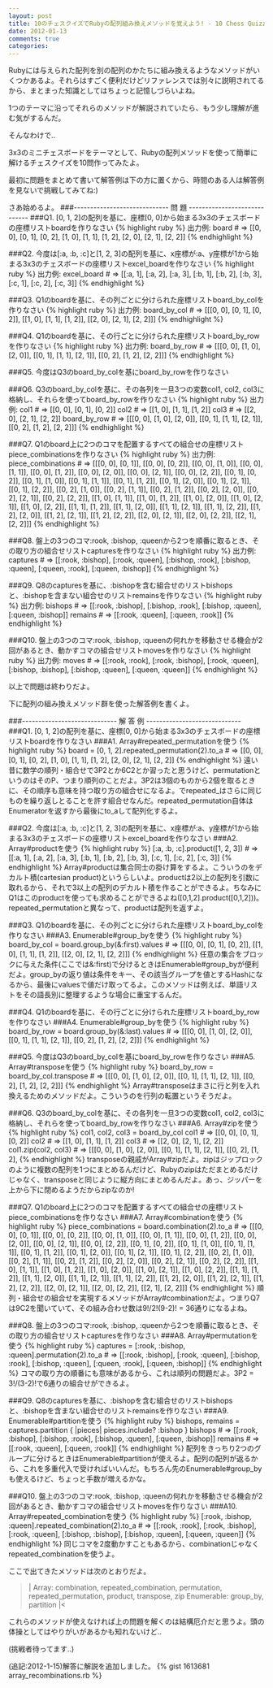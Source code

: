 ```yaml
---
layout: post
title: 10のチェスクイズでRubyの配列組み換えメソッドを覚えよう! - 10 Chess Quizzes to know Recombination Methods of Ruby Array
date: 2012-01-13
comments: true
categories:
---
```


Rubyには与えられた配列を別の配列のかたちに組み換えるようなメソッドがいくつかあるよ。それらはすごく便利だけどリファレンスでは別々に説明されてるから、まとまった知識としてはちょっと記憶しづらいよね。

1つのテーマに沿ってそれらのメソッドが解説されていたら、もう少し理解が進む気がするんだ。

そんなわけで..

3x3のミニチェスボードをテーマとして、Rubyの配列メソッドを使って簡単に解けるチェスクイズを10問作ってみたよ。

最初に問題をまとめて書いて解答例は下の方に置くから、時間のある人は解答例を見ないで挑戦してみてね:)

さあ始めるよ。
###----------------------------- 問   題 -----------------------------
###Q1. [0, 1, 2]の配列を基に、座標[0, 0]から始まる3x3のチェスボードの座標リストboardを作りなさい
{% highlight ruby %}
出力例: board # => [[0, 0], [0, 1], [0, 2], [1, 0], [1, 1], [1, 2], [2, 0], [2, 1], [2, 2]]
{% endhighlight %}

###Q2. 今度は[:a, :b, :c]と[1, 2, 3]の配列を基に、x座標が:a、y座標が1から始まる3x3のチェスボードの座標リストexcel_boardを作りなさい
{% highlight ruby %}
出力例: excel_board # => [[:a, 1], [:a, 2], [:a, 3], [:b, 1], [:b, 2], [:b, 3], [:c, 1], [:c, 2], [:c, 3]]
{% endhighlight %}

###Q3. Q1のboardを基に、その列ごとに分けられた座標リストboard_by_colを作りなさい
{% highlight ruby %}
出力例: board_by_col # => [[[0, 0], [0, 1], [0, 2]], [[1, 0], [1, 1], [1, 2]], [[2, 0], [2, 1], [2, 2]]]
{% endhighlight %}

###Q4. Q1のboardを基に、その行ごとに分けられた座標リストboard_by_rowを作りなさい
{% highlight ruby %}
出力例: board_by_row # => [[[0, 0], [1, 0], [2, 0]], [[0, 1], [1, 1], [2, 1]], [[0, 2], [1, 2], [2, 2]]]
{% endhighlight %}

###Q5. 今度はQ3のboard_by_colを基にboard_by_rowを作りなさい

###Q6. Q3のboard_by_colを基に、その各列を一旦3つの変数col1, col2, col3に格納し、それらを使ってboard_by_rowを作りなさい
{% highlight ruby %}
出力例: 
col1 # => [[0, 0], [0, 1], [0, 2]]
col2 # => [[1, 0], [1, 1], [1, 2]]
col3 # => [[2, 0], [2, 1], [2, 2]]
board_by_row # => [[[0, 0], [1, 0], [2, 0]], [[0, 1], [1, 1], [2, 1]], [[0, 2], [1, 2], [2, 2]]]
{% endhighlight %}

###Q7. Q1のboard上に2つのコマを配置するすべての組合せの座標リストpiece_combinationsを作りなさい
{% highlight ruby %}
出力例: piece_combinations # => [[[0, 0], [0, 1]], [[0, 0], [0, 2]], [[0, 0], [1, 0]], [[0, 0], [1, 1]], [[0, 0], [1, 2]], [[0, 0], [2, 0]], [[0, 0], [2, 1]], [[0, 0], [2, 2]], [[0, 1], [0, 2]], [[0, 1], [1, 0]], [[0, 1], [1, 1]], [[0, 1], [1, 2]], [[0, 1], [2, 0]], [[0, 1], [2, 1]], [[0, 1], [2, 2]], [[0, 2], [1, 0]], [[0, 2], [1, 1]], [[0, 2], [1, 2]], [[0, 2], [2, 0]], [[0, 2], [2, 1]], [[0, 2], [2, 2]], [[1, 0], [1, 1]], [[1, 0], [1, 2]], [[1, 0], [2, 0]], [[1, 0], [2, 1]], [[1, 0], [2, 2]], [[1, 1], [1, 2]], [[1, 1], [2, 0]], [[1, 1], [2, 1]], [[1, 1], [2, 2]], [[1, 2], [2, 0]], [[1, 2], [2, 1]], [[1, 2], [2, 2]], [[2, 0], [2, 1]], [[2, 0], [2, 2]], [[2, 1], [2, 2]]]
{% endhighlight %}

###Q8. 盤上の3つのコマ:rook, :bishop, :queenから2つを順番に取るとき、その取り方の組合せリストcapturesを作りなさい
{% highlight ruby %}
出力例: captures # => [[:rook, :bishop], [:rook, :queen], [:bishop, :rook], [:bishop, :queen], [:queen, :rook], [:queen, :bishop]]
{% endhighlight %}

###Q9. Q8のcapturesを基に、:bishopを含む組合せのリストbishopsと、:bishopを含まない組合せのリストremainsを作りなさい
{% highlight ruby %}
出力例:
bishops # => [[:rook, :bishop], [:bishop, :rook], [:bishop, :queen], [:queen, :bishop]]
remains # => [[:rook, :queen], [:queen, :rook]]
{% endhighlight %}

###Q10. 盤上の3つのコマ:rook, :bishop, :queenの何れかを移動させる機会が2回があるとき、動かすコマの組合せリストmovesを作りなさい
{% highlight ruby %}
出力例: moves # => [[:rook, :rook], [:rook, :bishop], [:rook, :queen], [:bishop, :bishop], [:bishop, :queen], [:queen, :queen]]
{% endhighlight %}

以上で問題は終わりだよ。

下に配列の組み換えメソッド群を使った解答例を書くよ。





###----------------------------- 解 答 例 -----------------------------
###Q1. [0, 1, 2]の配列を基に、座標[0, 0]から始まる3x3のチェスボードの座標リストboardを作りなさい
###A1. Array#repeated_permutationを使う
{% highlight ruby %}
  board = [0, 1, 2].repeated_permutation(2).to_a # => [[0, 0], [0, 1], [0, 2], [1, 0], [1, 1], [1, 2], [2, 0], [2, 1], [2, 2]]
{% endhighlight %}
遠い昔に数学の順列・組合せで3P2とか6C2とか習ったと思うけど、permutationというのはそのP、つまり順列のことだよ。3P2は3個のものから2個を取るときに、その順序も意味を持つ取り方の組合せになるよ。でrepeated_はさらに同じものを繰り返しとることを許す組合せなんだ。repeated_permutation自体はEnumeratorを返すから最後にto_aして配列化するよ。

###Q2. 今度は[:a, :b, :c]と[1, 2, 3]の配列を基に、x座標が:a、y座標が1から始まる3x3のチェスボードの座標リストexcel_boardを作りなさい
###A2. Array#productを使う
{% highlight ruby %}
  [:a, :b, :c].product([1, 2, 3]) # => [[:a, 1], [:a, 2], [:a, 3], [:b, 1], [:b, 2], [:b, 3], [:c, 1], [:c, 2], [:c, 3]]
{% endhighlight %}
Array#productは集合同士の掛け算をするよ。こういうのをデカルト積(cartesian product)というらしいよ。productは2以上の配列を引数に取れるから、それで3以上の配列のデカルト積を作ることができるよ。ちなみにQ1はこのproductを使っても求めることができるよね([0,1,2].product([0,1,2]))。repeated_permutationと異なって、productは配列を返すよ。

###Q3. Q1のboardを基に、その列ごとに分けられた座標リストboard_by_colを作りなさい
###A3. Enumerable#group_byを使う
{% highlight ruby %}
  board_by_col = board.group_by(&:first).values # => [[[0, 0], [0, 1], [0, 2]], [[1, 0], [1, 1], [1, 2]], [[2, 0], [2, 1], [2, 2]]]
{% endhighlight %}
任意の集合をブロックに与えた条件(ここでは&:first)で分けるときはEnumerable#group_byが便利だよ。group_byの返り値は条件をキー、その該当グループを値とするHashになるから、最後にvaluesで値だけ取ってるよ。このメソッドは例えば、単語リストをその語長別に整理するような場合に重宝するんだ。

###Q4. Q1のboardを基に、その行ごとに分けられた座標リストboard_by_rowを作りなさい
###A4. Enumerable#group_byを使う
{% highlight ruby %}
  board_by_row = board.group_by(&:last).values # => [[[0, 0], [1, 0], [2, 0]], [[0, 1], [1, 1], [2, 1]], [[0, 2], [1, 2], [2, 2]]]
{% endhighlight %}

###Q5. 今度はQ3のboard_by_colを基にboard_by_rowを作りなさい
###A5. Array#transposeを使う
{% highlight ruby %}
  board_by_row = board_by_col.transpose # => [[[0, 0], [1, 0], [2, 0]], [[0, 1], [1, 1], [2, 1]], [[0, 2], [1, 2], [2, 2]]]
{% endhighlight %}
Array#transposeはまさに行と列を入れ換えるためのメソッドだよ。こういうのを行列の転置というそうだよ。

###Q6. Q3のboard_by_colを基に、その各列を一旦3つの変数col1, col2, col3に格納し、それらを使ってboard_by_rowを作りなさい
###A6. Array#zipを使う
{% highlight ruby %}
  col1, col2, col3 = board_by_col
  col1 # => [[0, 0], [0, 1], [0, 2]]
  col2 # => [[1, 0], [1, 1], [1, 2]]
  col3 # => [[2, 0], [2, 1], [2, 2]]
  col1.zip(col2, col3) # => [[[0, 0], [1, 0], [2, 0]], [[0, 1], [1, 1], [2, 1]], [[0, 2], [1, 2], 
{% endhighlight %}
transposeの親戚がArray#zipだよ。zipはジップロックのように複数の配列を1つにまとめるんだけど、Rubyのzipはただまとめるだけじゃなく、transposeと同じように縦方向にまとめるんだよ。あっ、ジッパーを上から下に閉めるようだからzipなのか!

###Q7. Q1のboard上に2つのコマを配置するすべての組合せの座標リストpiece_combinationsを作りなさい
###A7. Array#combinationを使う
{% highlight ruby %}
  piece_combinations = board.combination(2).to_a # => [[[0, 0], [0, 1]], [[0, 0], [0, 2]], [[0, 0], [1, 0]], [[0, 0], [1, 1]], [[0, 0], [1, 2]], [[0, 0], [2, 0]], [[0, 0], [2, 1]], [[0, 0], [2, 2]], [[0, 1], [0, 2]], [[0, 1], [1, 0]], [[0, 1], [1, 1]], [[0, 1], [1, 2]], [[0, 1], [2, 0]], [[0, 1], [2, 1]], [[0, 1], [2, 2]], [[0, 2], [1, 0]], [[0, 2], [1, 1]], [[0, 2], [1, 2]], [[0, 2], [2, 0]], [[0, 2], [2, 1]], [[0, 2], [2, 2]], [[1, 0], [1, 1]], [[1, 0], [1, 2]], [[1, 0], [2, 0]], [[1, 0], [2, 1]], [[1, 0], [2, 2]], [[1, 1], [1, 2]], [[1, 1], [2, 0]], [[1, 1], [2, 1]], [[1, 1], [2, 2]], [[1, 2], [2, 0]], [[1, 2], [2, 1]], [[1, 2], [2, 2]], [[2, 0], [2, 1]], [[2, 0], [2, 2]], [[2, 1], [2, 2]]]
{% endhighlight %}
順列・組合せの組合せを実現するメソッドがArray#combinationだよ。つまりQ7は9C2を聞いていて、その組み合わせ数は9!/2!(9-2)! = 36通りになるよね。

###Q8. 盤上の3つのコマ:rook, :bishop, :queenから2つを順番に取るとき、その取り方の組合せリストcapturesを作りなさい
###A8. Array#permutationを使う
{% highlight ruby %}
  captures = [:rook, :bishop, :queen].permutation(2).to_a # => [[:rook, :bishop], [:rook, :queen], [:bishop, :rook], [:bishop, :queen], [:queen, :rook], [:queen, :bishop]]
{% endhighlight %}
コマの取り方の順番にも意味があるから、これは順列の問題だよ。3P2 = 3!/(3-2)!で6通りの組合せができるよ。

###Q9. Q8のcapturesを基に、:bishopを含む組合せのリストbishopsと、:bishopを含まない組合せのリストremainsを作りなさい
###A9. Enumerable#partitionを使う
{% highlight ruby %}
  bishops, remains = captures.partition { |pieces| pieces.include? :bishop }
  bishops # => [[:rook, :bishop], [:bishop, :rook], [:bishop, :queen], [:queen, :bishop]]
  remains # => [[:rook, :queen], [:queen, :rook]]
{% endhighlight %}
配列をきっちり2つのグループに分けるときはEnumerable#partitionが使えるよ。配列の配列が返るから、これを多重代入で受ければいいんだ。もちろん先のEnumerable#group_byも使えるけど、ちょっと手数が増えるかな。

###Q10. 盤上の3つのコマ:rook, :bishop, :queenの何れかを移動させる機会が2回があるとき、動かすコマの組合せリストmovesを作りなさい
###A10. Array#repeated_combinationを使う
{% highlight ruby %}
  [:rook, :bishop, :queen].repeated_combination(2).to_a # => [[:rook, :rook], [:rook, :bishop], [:rook, :queen], [:bishop, :bishop], [:bishop, :queen], [:queen, :queen]]
{% endhighlight %}
同じコマを2度動かすこともあるから、combinationじゃなくrepeated_combinationを使うよ。

ここで出てきたメソッドは次のとおりだよ。
>|
Array:
  combination, repeated_combination, permutation,
  repeated_permutation, product, transpose, zip
Enumerable:
  group_by, partition
|<

これらのメソッドが使えなければ上の問題を解くのは結構厄介だと思うよ。頭の体操としてはやりがいがあるかも知れないけど..

(挑戦者待ってます..)

(追記:2012-1-15)解答に解説を追加しました。
{% gist 1613681 array_recombinations.rb %}
